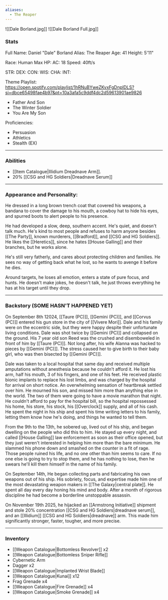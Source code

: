 ```yaml
---
aliases:
  - The Reaper
---
```

![[Dale Borland.jpg]]
![[Dale Borland Full.jpg]]

### Stats
Full Name: Daniel "Dale" Borland
Alias: The Reaper
Age: 41
Height: 5'11"

Race: Human
Max HP: 
AC: 18
Speed: 40ft/s

STR: 
DEX: 
CON: 
WIS: 
CHA: 
INT: 

Theme Playlist: https://open.spotify.com/playlist/1hRNuBYweZKvxFgDnplDLS?si=dbce65498fae4b97&pt=10a3afa5c9ddf4dc2d59613901ae9826
- Father And Son
- The Winter Soldier
- You Are My Son


Proficiencies:
- Persuasion
- Athletics
- Stealth (EX)



---
### Abilities
- [[Item Catalogue|Illidium Dreadnave Arm]]. 
- 20% [[CSG and HG Soldiers|Dreadnave Serum]]



---
### Appearance and Personality:
He dressed in a long brown trench coat that covered his weapons, a bandana to cover the damage to his mouth, a cowboy hat to hide his eyes, and spurred boots to alert people to his presence. 

He had developed a slow, deep, southern accent. He's quiet, and doesn't talk much. He's kind to most people and refuses to harm anyone besides [[The Party]], known murderers, [[Bradford]], and [[CSG and HG Soldiers]]. He likes the [[Heretics]], since he hates [[House Galling]] and their branches, but he works alone.

He's still very fatherly, and cares about protecting children and families. He sees no way of getting back what he lost, so he wants to avenge it before he dies. 

Around targets, he loses all emotion, enters a state of pure focus, and hunts. He doesn't make jokes, he doesn't talk, he just throws everything he has at his target until they drop. 



---
### Backstory (SOME HASN'T HAPPENED YET)
On September 8th 12024, [[Taure (PC)]], [[Gemini (PC)]], and [[Corvus (PC)]] entered his gun store in the city of [[Vivere Mori]]. Dale and his family were on the eccentric side, but they were happy despite their unfortunate living conditions. Dale was shot twice by [[Gemini (PC)]] and collapsed on the ground. His 7 year old son Reed was the crushed and disemboweled in front of him by [[Taure (PC)]]. Not long after, his wife Alanna was hacked to pieces by [[Gemini (PC)]]. The stress caused her to give birth to their baby girl, who was then bisected by [[Gemini (PC)]]. 

Dale was taken to a local hospital that same day and received multiple amputations without anesthesia because he couldn't afford it. He lost his arm, half his mouth, 3 of his fingers, and one of his feet. He received plastic bionic implants to replace his lost limbs, and was charged by the hospital for arrival on short notice. An overwhelming sensation of heartbreak settled over him. He mourned his son, and missed him more than anything else in the world. The two of them were going to have a movie marathon that night. He couldn't afford to pay for the hospital bill, so the hospital repossessed his home, his store, his stock, his [[Overclock]] supply, and all of his cash. He spent the night in his ship and spent his time writing letters to his family, letting them know how he's doing, and things he wanted to tell them. 

From the 9th to the 13th, he sobered up, lived out of his ship, and began dwelling on the people who did this to him. He stayed up every night, and called [[House Galling]] law enforcement as soon as their office opened, but they just weren't interested in helping him more than the bare minimum. He slammed his phone down and smashed on the counter in a fit of rage. Those people ruined his life, and no one other than him seems to care. If no one else is going to try to stop them, and he has nothing to lose, then he swears he'll kill them himself in the name of his family. 

On September 14th, He began collecting parts and fabricating his own weapons out of his ship. His sobriety, focus, and expertise made him one of the most devastating weapon makers in [[The Galaxy|central plate]]. He spent all day every day honing his mind and body. After a month of rigorous discipline he had become a borderline unstoppable assassin. 

On November 19th 2025, he hijacked an [[Armstrong Initiative]] shipment and stole 20% concentration [[CSG and HG Soldiers|dreadnave serum]], and an [[Illidium]] [[CSG and HG Soldiers|dreadnave]] arm. This made him significantly stronger, faster, tougher, and more precise. 



---
### Inventory
- [[Weapon Catalogue|Bottomless Revolver]] x2
- [[Weapon Catalogue|Bottomless Sniper Rifle]]
- Cybernetic Arm
- Dagger x2
- [[Weapon Catalogue|Implanted Wrist Blade]]
- [[Weapon Catalogue|Kunai]] x12
- Frag Grenade x4
- [[Weapon Catalogue|Fire Grenade]] x4
- [[Weapon Catalogue|Smoke Grenade]] x4